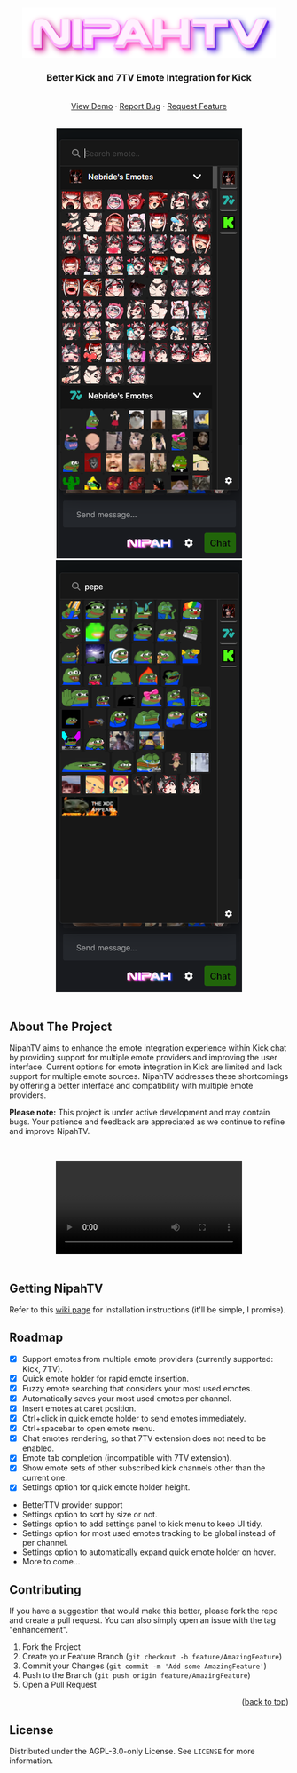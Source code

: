 <a name="readme-top"></a>

<br />
<div align="center">
  <a href="https://github.com/Xzensi/NipahTV">
    <img src="dist/img/logo_full.png" alt="NipahTV" height="90">
  </a>

  <h3 align="center">Better Kick and 7TV Emote Integration for Kick</h3>

  <p align="center">
    <br />
    <a href="#demo-video">View Demo</a>
    ·
    <a href="https://github.com/Xzensi/NipahTV/issues">Report Bug</a>
    ·
    <a href="https://github.com/Xzensi/NipahTV/issues">Request Feature</a>
  </p>
  <br />
  
  <img src="demo/screenshot_2.png" />
  <img src="demo/screenshot_3.png" />
</div>

<br />

## About The Project

NipahTV aims to enhance the emote integration experience within Kick chat by providing support for multiple emote providers and improving the user interface. Current options for emote integration in Kick are limited and lack support for multiple emote sources. NipahTV addresses these shortcomings by offering a better interface and compatibility with multiple emote providers.

<b>Please note:</b> This project is under active development and may contain bugs. Your patience and feedback are appreciated as we continue to refine and improve NipahTV.

<a name="demo-video"></a>
<br />

<div align="center">
  <video src="https://github.com/Xzensi/NipahTV/assets/14015478/62d07ea5-b629-41a2-990f-47d8ba51c91b" align="center" width="336"></video>
</div>
<br />

## Getting NipahTV

Refer to this [wiki page](/Xzensi/NipahTV/wiki/Installation-instructions) for installation instructions (it'll be simple, I promise).

## Roadmap

-   [x] Support emotes from multiple emote providers (currently supported: Kick, 7TV).
-   [x] Quick emote holder for rapid emote insertion.
-   [x] Fuzzy emote searching that considers your most used emotes.
-   [x] Automatically saves your most used emotes per channel.
-   [x] Insert emotes at caret position.
-   [x] Ctrl+click in quick emote holder to send emotes immediately.
-   [x] Ctrl+spacebar to open emote menu.
-   [x] Chat emotes rendering, so that 7TV extension does not need to be enabled.
-   [x] Emote tab completion (incompatible with 7TV extension).
-   [x] Show emote sets of other subscribed kick channels other than the current one.
-   [x] Settings option for quick emote holder height.

-   BetterTTV provider support
-   Settings option to sort by size or not.
-   Settings option to add settings panel to kick menu to keep UI tidy.
-   Settings option for most used emotes tracking to be global instead of per channel.
-   Settings option to automatically expand quick emote holder on hover.
-   More to come...

## Contributing

If you have a suggestion that would make this better, please fork the repo and create a pull request. You can also simply open an issue with the tag "enhancement".

1. Fork the Project
2. Create your Feature Branch (`git checkout -b feature/AmazingFeature`)
3. Commit your Changes (`git commit -m 'Add some AmazingFeature'`)
4. Push to the Branch (`git push origin feature/AmazingFeature`)
5. Open a Pull Request

<p align="right">(<a href="#readme-top">back to top</a>)</p>

## License

Distributed under the AGPL-3.0-only License. See `LICENSE` for more information.
